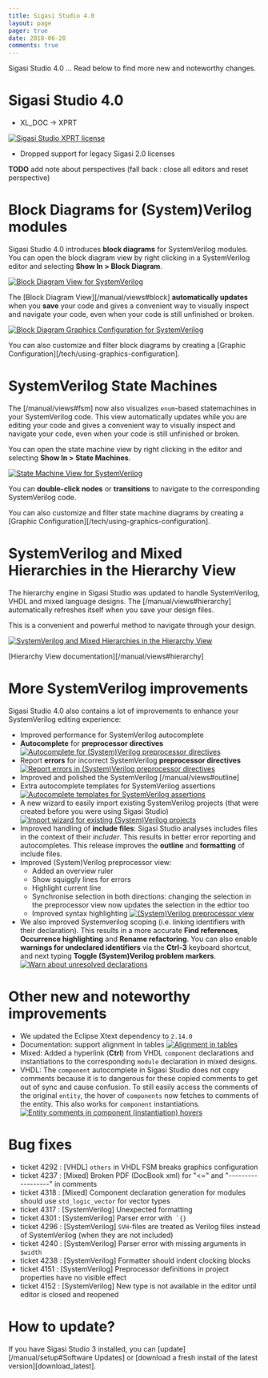 ```yaml
---
title: Sigasi Studio 4.0
layout: page
pager: true
date: 2018-06-20
comments: true
---
```

Sigasi Studio 4.0 ...
Read below to find more new and noteworthy changes.

# Sigasi Studio 4.0

- XL_DOC -> XPRT

[![Sigasi Studio XPRT license](/releasenotes/4.0/xprt.png "Sigasi Studio XPRT license")](/releasenotes/4.0/xprt.png)

- Dropped support for legacy Sigasi 2.0 licenses

**TODO** add note about perspectives (fall back : close all editors and reset perspective)

# Block Diagrams for (System)Verilog modules

Sigasi Studio 4.0 introduces **block diagrams** for SystemVerilog modules. You can open the block diagram view by right clicking in a SystemVerilog editor and selecting **Show In > Block Diagram**.  

[![Block Diagram View for SystemVerilog](/releasenotes/4.0/sv_block_diagram.png "Block Diagram View for SystemVerilog")](/releasenotes/4.0/sv_block_diagram.png)

The [Block Diagram View][/manual/views#block] **automatically updates** when you **save** your code and gives a convenient way to visually inspect and navigate your code, even
when your code is still unfinished or broken.

[![Block Diagram Graphics Configuration for SystemVerilog](/releasenotes/4.0/sv_graphic_configuration.png "Block Diagram Graphics Configuration for SystemVerilog")](/releasenotes/4.0/sv_graphic_configuration.png)

You can also customize and filter block diagrams by creating a [Graphic Configuration][/tech/using-graphics-configuration].

# SystemVerilog State Machines

The [/manual/views#fsm] now also visualizes `enum`-based statemachines in your SystemVerilog code. This view automatically updates while you are editing your code and gives a convenient way to visually inspect and navigate your code, even when your code is still unfinished or broken.

You can open the state machine view by right clicking in the editor and selecting **Show In > State Machines**.

[![State Machine View for SystemVerilog](/releasenotes/4.0/systemverilog_fsm.png)](/releasenotes/4.0/systemverilog_fsm.png)

You can **double-click nodes** or **transitions** to navigate to the corresponding SystemVerilog code. 

You can also customize and filter state machine diagrams by creating a [Graphic Configuration][/tech/using-graphics-configuration].

# SystemVerilog and Mixed Hierarchies in the Hierarchy View

The hierarchy engine in Sigasi Studio was updated to handle SystemVerilog, VHDL and mixed language designs. The [/manual/views#hierarchy] automatically refreshes itself when you save your design files.

This is a convenient and powerful method to navigate through your design.

[![SystemVerilog and Mixed Hierarchies in the Hierarchy View](/releasenotes/4.0/mixed_hierarchy.png "SystemVerilog and Mixed Hierarchies in the Hierarchy View")](/releasenotes/4.0/mixed_hierarchy.png)

[Hierarchy View documentation][/manual/views#hierarchy]

# More SystemVerilog improvements

Sigasi Studio 4.0 also contains a lot of improvements to enhance your SystemVerilog editing experience:

- Improved performance for SystemVerilog autocomplete
- **Autocomplete** for **preprocessor directives**
[![Autocomplete for (System)Verilog preprocessor directives](/releasenotes/4.0/autocomplete_verilog_directives.png "Autocomplete for (System)Verilog preprocessor directives")](/releasenotes/4.0/autocomplete_verilog_directives.png)
- Report **errors** for incorrect SystemVerilog **preprocessor directives**
[![Report errors in (System)Verilog preprocessor directives](/releasenotes/4.0/directive_errors.png "Report errors in (System)Verilog preprocessor directives")](/releasenotes/4.0/directive_errors.png)
- Improved and polished the SystemVerilog [/manual/views#outline]
- Extra autocomplete templates for SystemVerilog assertions
[![Autocomplete templates for SystemVerilog assertions](/releasenotes/4.0/assertion_templates.png "Autocomplete templates for SystemVerilog assertions")](/releasenotes/4.0/assertion_templates.png)
- A new wizard to easily import existing SystemVerilog projects (that were created before you were using Sigasi Studio)
[![Import wizard for existing (System)Verilog projects](/releasenotes/4.0/import_existing_systemverilog_project.png "Import wizard for existing (System)Verilog projects")](/releasenotes/4.0/import_existing_systemverilog_project.png)
- Improved handling of **include files**: Sigasi Studio analyses includes files in the context of their *includer*. This results in better error reporting and autocompletes. This release improves the **outline** and **formatting** of include files.
- Improved (System)Verilog preprocessor view:
    * Added an overview ruler
    * Show squiggly lines for errors
    * Highlight current line
    * Synchronise selection in both directions: changing the selection in the preprocessor view now updates the selection in the edtior too
    * Improved syntax highlighting
[![(System)Verilog preprocessor view](/releasenotes/4.0/better_preprocessor_view.png "(System)Verilog preprocessor view")](/releasenotes/4.0/better_preprocessor_view.png)
- We also improved Systemverilog scoping (i.e. linking identifiers with their declaration). This results in a more accurate **Find references**, **Occurrence highlighting** and **Rename refactoring**. You can also enable **warnings for undeclared identifiers** via the **Ctrl-3** keyboard shortcut, and next typing **Toggle (System)Verilog problem markers**.
[![Warn about unresolved declarations](/releasenotes/4.0/toggle_verilog_markers.png "Warn about unresolved declarations")](/releasenotes/4.0/toggle_verilog_markers.png)

# Other new and noteworthy improvements

- We updated the Eclipse Xtext dependency to `2.14.0`
- Documentation: support alignment in tables
[![Alignment in tables](/releasenotes/4.0/alignment_in_tables.png "Alignment in tables")](/releasenotes/4.0/alignment_in_tables.png)
- Mixed: Added a hyperlink (**Ctrl**) from VHDL `component` declarations and instantiations to the corresponding `module` declaration in mixed designs.
- VHDL: The `component` autocomplete in Sigasi Studio does not copy comments because it is to dangerous for these copied comments to get out of sync and cause confusion. To still easily access the comments of the original `entity`, the hover of `components` now fetches to comments of the entity. This also works for `component` instantiations.
[![Entity comments in component (instantiation) hovers](/releasenotes/4.0/component_instantiation_hover.png "Entity comments in component (instantiation) hovers")](/releasenotes/4.0/component_instantiation_hover.png)

# Bug fixes

- ticket 4292 : \[VHDL] `others` in VHDL FSM breaks graphics configuration
- ticket 4237 : \[Mixed] Broken PDF (DocBook xml) for "<=" and "------------------" in comments
- ticket 4318 : \[Mixed] Component declaration generation for modules should use `std_logic_vector` for vector types
- ticket 4317 : \[SystemVerilog] Unexpected formatting
- ticket 4301 : \[SystemVerilog] Parser error with`` `{}``
- ticket 4296 : \[SystemVerilog] `SVH`-files are treated as Verilog files instead of SystemVerilog (when they are not included)
- ticket 4240 : \[SystemVerilog] Parser error with missing arguments in `$width`
- ticket 4238 : \[SystemVerilog] Formatter should indent clocking blocks
- ticket 4151 : \[SystemVerilog] Preprocessor definitions in project properties have no visible effect
- ticket 4152 : \[SystemVerilog] New type is not available in the editor until editor is closed and reopened

# How to update?

If you have Sigasi Studio 3 installed, you can [update][/manual/setup#Software Updates] or [download a fresh install of the latest version][download_latest].


